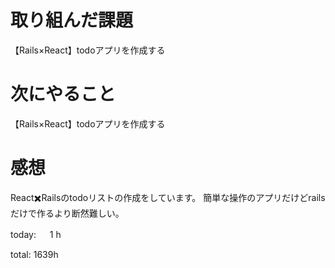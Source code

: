 # 取り組んだ課題
【Rails×React】todoアプリを作成する

# 次にやること
【Rails×React】todoアプリを作成する
# 感想
React✖️Railsのtodoリストの作成をしています。
簡単な操作のアプリだけどrailsだけで作るより断然難しい。

today: 　 1 h

total: 1639h
